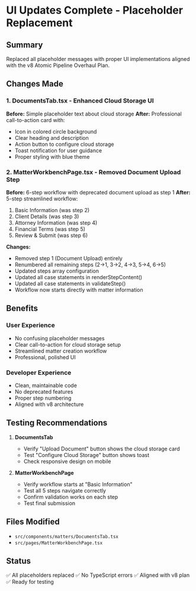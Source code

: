 # UI Updates Complete - Placeholder Replacement

## Summary
Replaced all placeholder messages with proper UI implementations aligned with the v8 Atomic Pipeline Overhaul Plan.

## Changes Made

### 1. DocumentsTab.tsx - Enhanced Cloud Storage UI
**Before:** Simple placeholder text about cloud storage
**After:** Professional call-to-action card with:
- Icon in colored circle background
- Clear heading and description
- Action button to configure cloud storage
- Toast notification for user guidance
- Proper styling with blue theme

### 2. MatterWorkbenchPage.tsx - Removed Document Upload Step
**Before:** 6-step workflow with deprecated document upload as step 1
**After:** 5-step streamlined workflow:
1. Basic Information (was step 2)
2. Client Details (was step 3)
3. Attorney Information (was step 4)
4. Financial Terms (was step 5)
5. Review & Submit (was step 6)

**Changes:**
- Removed step 1 (Document Upload) entirely
- Renumbered all remaining steps (2→1, 3→2, 4→3, 5→4, 6→5)
- Updated steps array configuration
- Updated all case statements in renderStepContent()
- Updated all case statements in validateStep()
- Workflow now starts directly with matter information

## Benefits

### User Experience
- No confusing placeholder messages
- Clear call-to-action for cloud storage setup
- Streamlined matter creation workflow
- Professional, polished UI

### Developer Experience
- Clean, maintainable code
- No deprecated features
- Proper step numbering
- Aligned with v8 architecture

## Testing Recommendations

1. **DocumentsTab**
   - Verify "Upload Document" button shows the cloud storage card
   - Test "Configure Cloud Storage" button shows toast
   - Check responsive design on mobile

2. **MatterWorkbenchPage**
   - Verify workflow starts at "Basic Information"
   - Test all 5 steps navigate correctly
   - Confirm validation works on each step
   - Test final submission

## Files Modified
- `src/components/matters/DocumentsTab.tsx`
- `src/pages/MatterWorkbenchPage.tsx`

## Status
✅ All placeholders replaced
✅ No TypeScript errors
✅ Aligned with v8 plan
✅ Ready for testing
